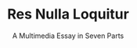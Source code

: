---
title: "Res Nulla Loquitur"
subtitle: A Multimedia Essay in Seven Parts
desc: Headphones Recommended
blurb: "Warning: this page contains police recording audio that some visitors may find disturbing."
---